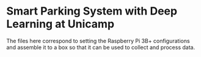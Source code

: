 # Smart Parking System with Deep Learning at Unicamp

The files here correspond to setting the Raspberry Pi 3B+ configurations and assemble it to a box so that it can be used to collect and process data.